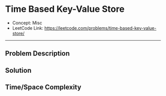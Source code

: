 # Time Based Key-Value Store

- Concept: Misc
- LeetCode Link: https://leetcode.com/problems/time-based-key-value-store/

---

## Problem Description

## Solution

## Time/Space Complexity


